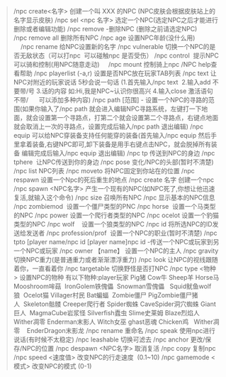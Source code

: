 >/npc create<名字> 创建一个叫 XXX 的NPC (NPC皮肤会根据皮肤站上的名字显示皮肤)
/npc sel <npc 名字> 选定一个NPC(选定NPC之后才能进行删除或者编辑功能)
/npc remove -删除NPC (删除之前请选定NPC)        
/npc remove all 删除所有NPC
/npc age 设置NPC年龄(没什么用)              
/npc rename 给NPC设置新的名字
/npc vulnerable 切换一个NPC的是否无敌状态（可以打npc  可以碰触npc 是否受伤）
/npc control  提示NPC可以骑和控制(用NPC随意走动)     /npc mount 控制骑上npc
/NPC help查看帮助
/npc playerlist (-a,r) 设置是否NPC放在玩家TAB列表
/npc text 让NPC对附近的玩家说话 5秒会说一句话 (1.首先输入/npc text  2.输入add 不要带/号 3.话的内容 如:Hi,我是NPC~认识你很高兴 4.输入close 激活语句 不带/      可以添加多种内容)
/npc path [范围] - 设置一个NPC的寻路的范围(如果你输入了/npc path 就会进入编辑NPC寻路系统，左键打一下地面，就会设置第一个寻路点，打第二个就会设置第二个寻路点，右键点地面就会取消上一次的寻路点，设置完成后输入/npc path 退出编辑)
/npc equip 可以给NPC穿装备支持任何能穿的装备(首先输入/npc equip 然后手里拿着装备,右键NPC即可,卸下装备是用手右键点击NPC，就会脱掉所有装备 编辑完成后输入/npc equip 退出编辑)
/npc tp 传送到NPC的身边
/npc tphere  让NPC传送到你的身边
/npc pose 变化/NPC的头部(暂时不清楚)
/npc list NPC列表
/npc moveto 将NPC固定到你站在的位置
/npc respawn 设置一个Npc的死后重生的地点
/npc create 名字 创建一个npc
/npc spawn <NPC名字> 产生一个现有的NPC(如NPC死了,你想让他迅速复活,就输入这个命令)
/npc size 召唤所有NPC
/npc 显示基本的NPC信息
/npc zombiemod  设置一个僵尸类型的PNC
/npc horse  设置一个马类型的NPC
/npc power 设置一个爬行者类型的NPC
/npc ocelot 设置一个豹猫类型的NPC
/npc wolf    设置一个狼类型的NPC
/npc id 将所选NPC的ID发送给发送者
/npc profession/prof  设置一个NPC的职业(暂时不清楚)
/npc tpto [player name/npc id [player name]npc id -传送一个NPC或玩家到另一个NPC或玩家
/npc owner 【name】 设置一个NPC的主人
/npc gravity 切换NPC重力(是普通重力或者渐渐漂浮重力)
/npc look 让NPC的视线跟随着你，一直看着你
/npc targetable 切换野怪是否打NPC
/npc type <物种> 设置NPC的物种
有以下物种:player玩家 Pig猪 Cow牛 Sheep羊 Horse马 Mooshroom哞菇  IronGolem铁傀儡  Snowman雪傀儡   Squid鱿鱼wolf狼  Ocelot猫 Villager村民 Bat蝙蝠  Zombie僵尸 PigZombie僵尸猪人  Skeleton骷髅 Creeper爬行者 Spider蜘蛛 CaveSpider洞穴蜘蛛 Giant巨人  MagmaCube岩浆怪 Silverfish蠹虫 Slime史莱姆 Blaze烈焰人 Wither凋零 Enderman末影人 Witch女巫 ghast恶魂 Chicken鸡   Wither凋零    EnderDragon末影龙
/npc rename 重命名
/npc speak 使用npc进行说话(有时候不太稳定)
/npc leashable 切换可滤去
/npc anchor 更改/保存/NPC的位置
/npc despawn <NPC名字> 取消复活
/npc copy 复制npc
/npc speed <速度值> 改变NPC的行走速度  (0.1~10)
/npc gamemode <模式> 改变NPC的模式 (0-1)
